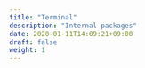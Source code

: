 ```yaml
---
title: "Terminal"
description: "Internal packages"
date: 2020-01-11T14:09:21+09:00
draft: false
weight: 1
---
```


